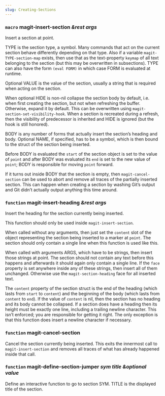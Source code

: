 ```yaml
---
slug: Creating-Sections
---
```


### <span className="tag macro">`macro`</span> **magit-insert-section** *\&rest args*

Insert a section at point.

TYPE is the section type, a symbol. Many commands that act on the current section behave differently depending on that type. Also if a variable `magit-TYPE-section-map` exists, then use that as the text-property `keymap` of all text belonging to the section (but this may be overwritten in subsections). TYPE can also have the form `(eval FORM)` in which case FORM is evaluated at runtime.

Optional VALUE is the value of the section, usually a string that is required when acting on the section.

When optional HIDE is non-nil collapse the section body by default, i.e. when first creating the section, but not when refreshing the buffer. Otherwise, expand it by default. This can be overwritten using `magit-section-set-visibility-hook`. When a section is recreated during a refresh, then the visibility of predecessor is inherited and HIDE is ignored (but the hook is still honored).

BODY is any number of forms that actually insert the section’s heading and body. Optional NAME, if specified, has to be a symbol, which is then bound to the struct of the section being inserted.

Before BODY is evaluated the `start` of the section object is set to the value of `point` and after BODY was evaluated its `end` is set to the new value of `point`; BODY is responsible for moving `point` forward.

If it turns out inside BODY that the section is empty, then `magit-cancel-section` can be used to abort and remove all traces of the partially inserted section. This can happen when creating a section by washing Git’s output and Git didn’t actually output anything this time around.

### <span className="tag function">`function`</span> **magit-insert-heading** *\&rest args*

Insert the heading for the section currently being inserted.

This function should only be used inside `magit-insert-section`.

When called without any arguments, then just set the `content` slot of the object representing the section being inserted to a marker at `point`. The section should only contain a single line when this function is used like this.

When called with arguments ARGS, which have to be strings, then insert those strings at point. The section should not contain any text before this happens and afterwards it should again only contain a single line. If the `face` property is set anywhere inside any of these strings, then insert all of them unchanged. Otherwise use the `magit-section-heading` face for all inserted text.

The `content` property of the section struct is the end of the heading (which lasts from `start` to `content`) and the beginning of the body (which lasts from `content` to `end`). If the value of `content` is nil, then the section has no heading and its body cannot be collapsed. If a section does have a heading then its height must be exactly one line, including a trailing newline character. This isn’t enforced; you are responsible for getting it right. The only exception is that this function does insert a newline character if necessary.

### <span className="tag function">`function`</span> **magit-cancel-section**

Cancel the section currently being inserted. This exits the innermost call to `magit-insert-section` and removes all traces of what has already happened inside that call.

### <span className="tag function">`function`</span> **magit-define-section-jumper** *sym title \&optional value*

Define an interactive function to go to section SYM. TITLE is the displayed title of the section.
